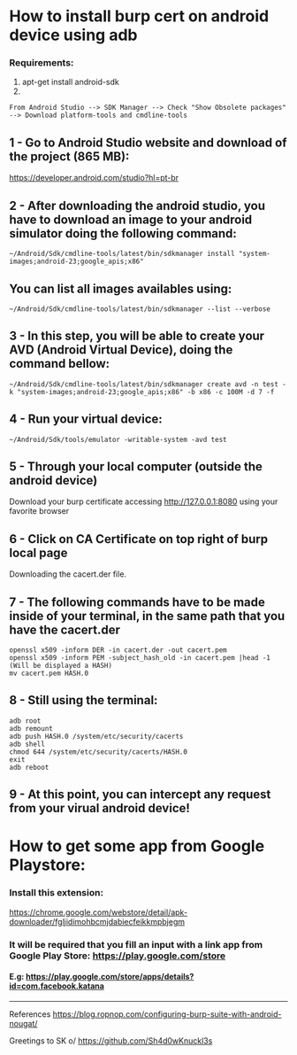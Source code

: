 # How to install burp cert on android device using adb

### Requirements:

1. apt-get install android-sdk
2. 
```
From Android Studio --> SDK Manager --> Check "Show Obsolete packages" --> Download platform-tools and cmdline-tools
```

## 1 - Go to Android Studio website and download of the project (865 MB):
https://developer.android.com/studio?hl=pt-br

## 2 - After downloading the android studio, you have to download an image to your android simulator doing the following command:
```
~/Android/Sdk/cmdline-tools/latest/bin/sdkmanager install "system-images;android-23;google_apis;x86"
```
## You can list all images availables using: 
```
~/Android/Sdk/cmdline-tools/latest/bin/sdkmanager --list --verbose

```
## 3 - In this step, you will be able to create your AVD (Android Virtual Device), doing the command bellow:
```
~/Android/Sdk/cmdline-tools/latest/bin/sdkmanager create avd -n test -k "system-images;android-23;google_apis;x86" -b x86 -c 100M -d 7 -f
```
## 4 - Run your virtual device: 
```
~/Android/Sdk/tools/emulator -writable-system -avd test
```
## 5 - Through your local computer (outside the android device) 
Download your burp certificate accessing http://127.0.0.1:8080 using your favorite browser

## 6 - Click on CA Certificate on top right of burp local page
Downloading the cacert.der file.

## 7 - The following commands have to be made inside of your terminal, in the same path that you have the cacert.der
```
openssl x509 -inform DER -in cacert.der -out cacert.pem
openssl x509 -inform PEM -subject_hash_old -in cacert.pem |head -1 (Will be displayed a HASH)
mv cacert.pem HASH.0
```
## 8 - Still using the terminal:
```
adb root
adb remount
adb push HASH.0 /system/etc/security/cacerts
adb shell
chmod 644 /system/etc/security/cacerts/HASH.0
exit
adb reboot
```

## 9 - At this point, you can intercept any request from your virual android device!

# How to get some app from Google Playstore:

### Install this extension:
https://chrome.google.com/webstore/detail/apk-downloader/fgljidimohbcmjdabiecfeikkmpbjegm
### It will be required that you fill an input with a link app from Google Play Store: https://play.google.com/store
#### E.g: https://play.google.com/store/apps/details?id=com.facebook.katana
----
References
https://blog.ropnop.com/configuring-burp-suite-with-android-nougat/

Greetings to SK o/
https://github.com/Sh4d0wKnuckl3s


